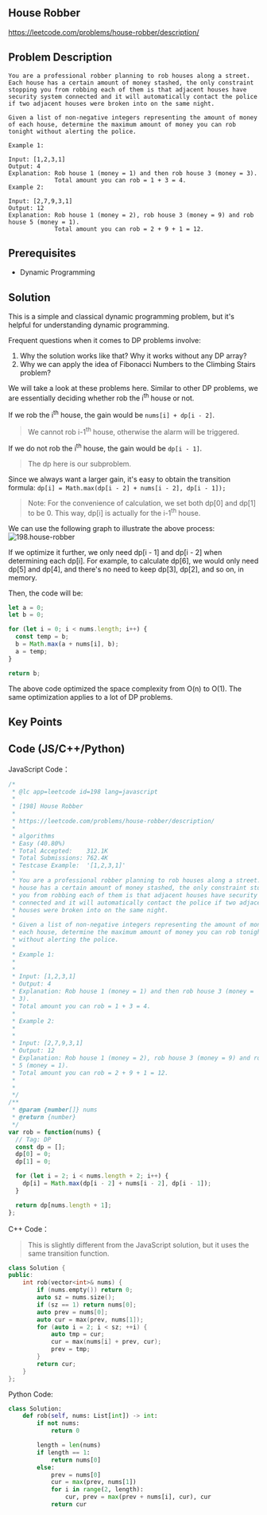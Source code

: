 ## House Robber

https://leetcode.com/problems/house-robber/description/

## Problem Description

```
You are a professional robber planning to rob houses along a street. Each house has a certain amount of money stashed, the only constraint stopping you from robbing each of them is that adjacent houses have security system connected and it will automatically contact the police if two adjacent houses were broken into on the same night.

Given a list of non-negative integers representing the amount of money of each house, determine the maximum amount of money you can rob tonight without alerting the police.

Example 1:

Input: [1,2,3,1]
Output: 4
Explanation: Rob house 1 (money = 1) and then rob house 3 (money = 3).
             Total amount you can rob = 1 + 3 = 4.
Example 2:

Input: [2,7,9,3,1]
Output: 12
Explanation: Rob house 1 (money = 2), rob house 3 (money = 9) and rob house 5 (money = 1).
             Total amount you can rob = 2 + 9 + 1 = 12.

```

## Prerequisites

- Dynamic Programming

## Solution

This is a simple and classical dynamic programming problem, but it's helpful for understanding dynamic programming.

Frequent questions when it comes to DP problems involve:
1. Why the solution works like that? Why it works without any DP array?
2. Why we can apply the idea of Fibonacci Numbers to the Climbing Stairs problem?

We will take a look at these problems here. Similar to other DP problems, we are essentially deciding whether rob the i<sup>th</sup> house or not.

If we rob the i<sup>th</sup> house, the gain would be `nums[i] + dp[i - 2]`.
> We cannot rob i-1<sup>th</sup> house, otherwise the alarm will be triggered.

If we do not rob the i<sup>th</sup> house, the gain would be `dp[i - 1]`.
> The dp here is our subproblem.

Since we always want a larger gain, it's easy to obtain the transition formula: `dp[i] = Math.max(dp[i - 2] + nums[i - 2], dp[i - 1]);`
> Note: For the convenience of calculation, we set both dp[0] and dp[1] to be 0. This way, dp[i] is actually for the i-1<sup>th</sup> house.

We can use the following graph to illustrate the above process:
![198.house-robber](https://p.ipic.vip/vb22h1.jpg)

If we optimize it further, we only need dp[i - 1] and dp[i - 2] when determining each dp[i]. For example, to calculate dp[6], we would only need dp[5] and dp[4], and there's no need to keep dp[3], dp[2], and so on, in memory.

Then, the code will be:

```js
let a = 0;
let b = 0;

for (let i = 0; i < nums.length; i++) {
  const temp = b;
  b = Math.max(a + nums[i], b);
  a = temp;
}

return b;
```

The above code optimized the space complexity from O(n) to O(1). The same optimization applies to a lot of DP problems.

## Key Points

## Code (JS/C++/Python)

JavaScript Code：

```js
/*
 * @lc app=leetcode id=198 lang=javascript
 *
 * [198] House Robber
 *
 * https://leetcode.com/problems/house-robber/description/
 *
 * algorithms
 * Easy (40.80%)
 * Total Accepted:    312.1K
 * Total Submissions: 762.4K
 * Testcase Example:  '[1,2,3,1]'
 *
 * You are a professional robber planning to rob houses along a street. Each
 * house has a certain amount of money stashed, the only constraint stopping
 * you from robbing each of them is that adjacent houses have security system
 * connected and it will automatically contact the police if two adjacent
 * houses were broken into on the same night.
 *
 * Given a list of non-negative integers representing the amount of money of
 * each house, determine the maximum amount of money you can rob tonight
 * without alerting the police.
 *
 * Example 1:
 *
 *
 * Input: [1,2,3,1]
 * Output: 4
 * Explanation: Rob house 1 (money = 1) and then rob house 3 (money =
 * 3).
 * Total amount you can rob = 1 + 3 = 4.
 *
 * Example 2:
 *
 *
 * Input: [2,7,9,3,1]
 * Output: 12
 * Explanation: Rob house 1 (money = 2), rob house 3 (money = 9) and rob house
 * 5 (money = 1).
 * Total amount you can rob = 2 + 9 + 1 = 12.
 *
 *
 */
/**
 * @param {number[]} nums
 * @return {number}
 */
var rob = function(nums) {
  // Tag: DP
  const dp = [];
  dp[0] = 0;
  dp[1] = 0;

  for (let i = 2; i < nums.length + 2; i++) {
    dp[i] = Math.max(dp[i - 2] + nums[i - 2], dp[i - 1]);
  }

  return dp[nums.length + 1];
};
```

C++ Code：

> This is slightly different from the JavaScript solution, but it uses the same transition function.

```C++
class Solution {
public:
    int rob(vector<int>& nums) {
        if (nums.empty()) return 0;
        auto sz = nums.size();
        if (sz == 1) return nums[0];
        auto prev = nums[0];
        auto cur = max(prev, nums[1]);
        for (auto i = 2; i < sz; ++i) {
            auto tmp = cur;
            cur = max(nums[i] + prev, cur);
            prev = tmp;
        }
        return cur;
    }
};
```

Python Code:

```python
class Solution:
    def rob(self, nums: List[int]) -> int:
        if not nums:
            return 0

        length = len(nums)
        if length == 1:
            return nums[0]
        else:
            prev = nums[0]
            cur = max(prev, nums[1])
            for i in range(2, length):
                cur, prev = max(prev + nums[i], cur), cur
            return cur
```
